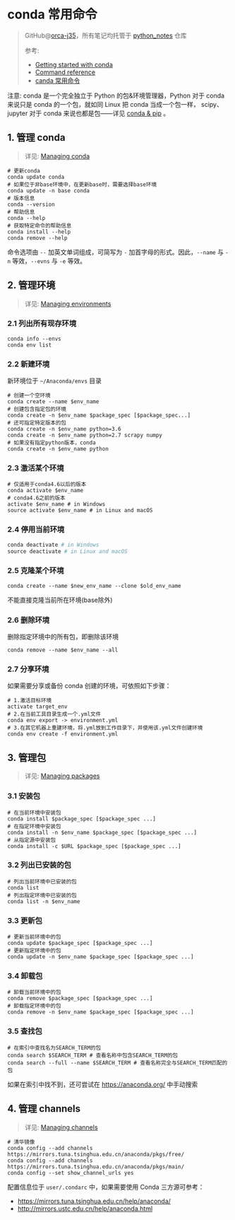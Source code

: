 # conda 常用命令
> GitHub@[orca-j35](https://github.com/orca-j35)，所有笔记均托管于 [python_notes](https://github.com/orca-j35/python_notes) 仓库
>
> 参考:
>
> - [Getting started with conda](https://conda.io/projects/conda/en/latest/user-guide/getting-started.html#managing-python)
> - [Command reference](https://conda.io/projects/conda/en/latest/commands.html#)
> - [canda 常用命令](https://www.cnblogs.com/Jimc/archive/2018/09/13/9641963.html)

注意: conda 是一个完全独立于 Python 的包&环境管理器，Python 对于 conda 来说只是 conda 的一个包，就如同 Linux 把 conda 当成一个包一样，
scipy、jupyter 对于 conda 来说也都是包——详见 [conda & pip](bicmr.pku.edu.cn/~wenzw/pages/conda.html) 。

## 1. 管理 conda

> 详见: [Managing conda](https://conda.io/projects/conda/en/latest/user-guide/tasks/manage-conda.html#managing-conda)

```shell
# 更新conda
conda update conda
# 如果位于非base环境中，在更新base时，需要选择base环境
conda update -n base conda
# 版本信息
conda --version
# 帮助信息
conda --help
# 获取特定命令的帮助信息
conda install --help
conda remove --help
```

命令选项由 `--` 加英文单词组成，可简写为 `-` 加首字母的形式。因此，`--name` 与 `-n` 等效，`--evns` 与 `-e` 等效。

## 2. 管理环境

> 详见: [Managing environments](https://conda.io/projects/conda/en/latest/user-guide/tasks/manage-environments.html)

### 2.1 列出所有现存环境

```shell
conda info --envs
conda env list
```

### 2.2 新建环境

新环境位于 `~/Anaconda/envs` 目录

```shell
# 创建一个空环境
conda create --name $env_name
# 创建包含指定包的环境
conda create -n $env_name $package_spec [$package_spec...]
# 还可指定特定版本的包
conda create -n $env_name python=3.6
conda create -n $env_name python=2.7 scrapy numpy
# 如果没有指定python版本，conda
conda create -n $env_name python
```

### 2.3 激活某个环境

```shell
# 仅适用于conda4.6以后的版本
conda activate $env_name
# conda4.6之前的版本
activate $env_name # in Windows
source activate $env_name # in Linux and macOS
```

### 2.4 停用当前环境

```python
conda deactivate # in Windows
source deactivate # in Linux and macOS
```

### 2.5 克隆某个环境

```shell
conda create --name $new_env_name --clone $old_env_name
```

不能直接克隆当前所在环境(base除外)

### 2.6 删除环境

删除指定环境中的所有包，即删除该环境

```shell
conda remove --name $env_name --all
```

### 2.7 分享环境

如果需要分享或备份 conda 创建的环境，可依照如下步骤：

```shell
# 1.激活目标环境
activate target_env
# 2.在当前工具目录生成一个.yml文件
conda env export -> environment.yml
# 3.在其它机器上重建环境，将.yml放到工作目录下，并使用该.yml文件创建环境
conda env create -f environment.yml
```

## 3. 管理包

> 详见: [Managing packages](https://conda.io/projects/conda/en/latest/user-guide/tasks/manage-pkgs.html)

### 3.1 安装包

```shell
# 在当前环境中安装包
conda install $package_spec [$package_spec ...]
# 在指定环境中安装包
conda install -n $env_name $package_spec [$package_spec ...]
# 从指定源中安装包
conda install -c $URL $package_spec [$package_spec ...]
```

### 3.2 列出已安装的包

```shell
# 列出当前环境中已安装的包
conda list
# 列出指定环境中已安装的包
conda list -n $env_name
```

### 3.3 更新包

```shell
# 更新当前环境中的包
conda update $package_spec [$package_spec ...]
# 更新指定环境中的包
conda update -n $env_name $package_spec [$package_spec ...]
```

### 3.4 卸载包

```shell
# 卸载当前环境中的包
conda remove $package_spec [$package_spec ...]
# 卸载指定环境中的包
conda remove -n $env_name $package_spec [$package_spec ...]
```

### 3.5 查找包

```shell
# 在索引中查找名为SEARCH_TERM的包
conda search $SEARCH_TERM # 查看名称中包含SEARCH_TERM的包
conda search --full --name $SEARCH_TERM # 查看名称完全与SEARCH_TERM匹配的包
```

如果在索引中找不到，还可尝试在 https://anaconda.org/ 中手动搜索

## 4. 管理 channels

> 详见: [Managing channels](https://conda.io/projects/conda/en/latest/user-guide/tasks/manage-channels.html)

```shell
# 清华镜像
conda config --add channels https://mirrors.tuna.tsinghua.edu.cn/anaconda/pkgs/free/
conda config --add channels https://mirrors.tuna.tsinghua.edu.cn/anaconda/pkgs/main/
conda config --set show_channel_urls yes
```

配置信息位于 `user/.condarc` 中，如果需要使用 Conda 三方源可参考：

- https://mirrors.tuna.tsinghua.edu.cn/help/anaconda/
- http://mirrors.ustc.edu.cn/help/anaconda.html









